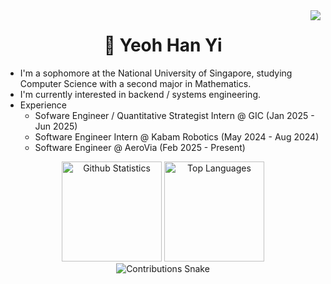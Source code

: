 <img align="right" src="https://visitor-badge.laobi.icu/badge?page_id=yhanyi.yhanyi" />

<h1 align="center">👋 Yeoh Han Yi</h1>

- I'm a sophomore at the National University of Singapore, studying Computer Science with a second major in Mathematics.
- I'm currently interested in backend / systems engineering.
- Experience
    - Sofware Engineer / Quantitative Strategist Intern @ GIC (Jan 2025 - Jun 2025)
    - Software Engineer Intern @ Kabam Robotics (May 2024 - Aug 2024)
    - Software Engineer @ AeroVia (Feb 2025 - Present)

<div align="center">
    <img height=160 src="https://github-readme-stats.vercel.app/api?username=yhanyi&show_icons=true&theme=tokyonight&border_radius=10" alt="Github Statistics" />
    <img height=160 src="https://github-readme-stats.vercel.app/api/top-langs/?username=yhanyi&hide=jupyter%20notebook,html,css&layout=compact&langs_count=10&theme=tokyonight&border_radius=10&size_weight=0.5&count_weight=0.5&" alt="Top Languages" />
</div>

<div align="center">
    <img alt="Contributions Snake" src="https://raw.githubusercontent.com/yhanyi/yhanyi/output/github-contribution-grid-snake.svg" />
</div>
